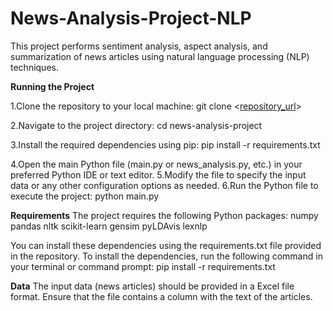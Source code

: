# News-Analysis-Project-NLP

This project performs sentiment analysis, aspect analysis, and summarization of news articles using natural language processing (NLP) techniques.

**Running the Project**

1.Clone the repository to your local machine:
git clone <[repository_url](https://github.com/mishop-15/News-Analysis-Project-NLP-)>

2.Navigate to the project directory:
cd news-analysis-project

3.Install the required dependencies using pip:
pip install -r requirements.txt

4.Open the main Python file (main.py or news_analysis.py, etc.) in your preferred Python IDE or text editor.
5.Modify the file to specify the input data or any other configuration options as needed.
6.Run the Python file to execute the project:
python main.py


**Requirements**
The project requires the following Python packages:
numpy
pandas
nltk
scikit-learn
gensim
pyLDAvis
lexnlp

You can install these dependencies using the requirements.txt file provided in the repository.
To install the dependencies, run the following command in your terminal or command prompt:
pip install -r requirements.txt

**Data**
The input data (news articles) should be provided in a Excel file format. Ensure that the file contains a column with the text of the articles.
